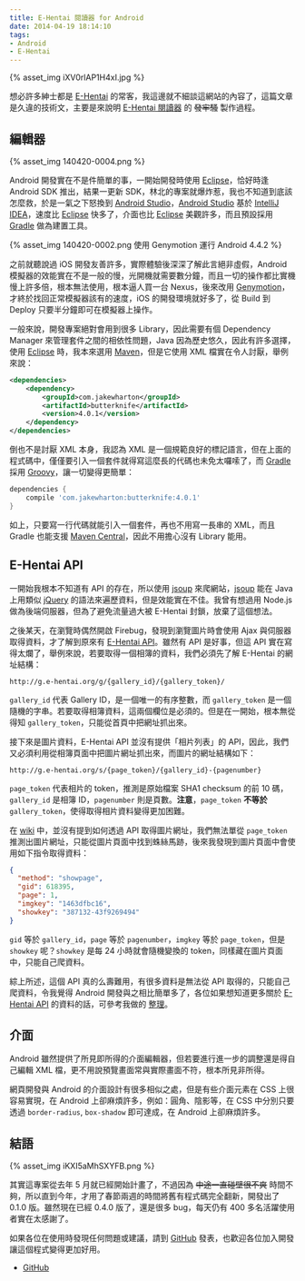 ```yaml
---
title: E-Hentai 閱讀器 for Android
date: 2014-04-19 18:14:10
tags:
- Android
- E-Hentai
---
```

{% asset_img iXV0rlAP1H4xI.jpg %}

想必許多紳士都是 [E-Hentai] 的常客，我這邊就不細談這網站的內容了，這篇文章是久違的技術文，主要是來說明 [E-Hentai 閱讀器] 的 ~~發牢騷~~ 製作過程。

<!-- more -->

## 編輯器

{% asset_img 140420-0004.png %}

Android 開發實在不是件簡單的事，一開始開發時使用 [Eclipse]，恰好時逢 Android SDK 推出，結果一更新 SDK，林北的專案就爆炸惹，我也不知道到底該怎麼救，於是一氣之下怒換到 [Android Studio]，[Android Studio] 基於 [IntelliJ IDEA]，速度比 [Eclipse] 快多了，介面也比 [Eclipse] 美觀許多，而且預設採用 [Gradle] 做為建置工具。

{% asset_img 140420-0002.png 使用 Genymotion 運行 Android 4.4.2 %}

之前就聽說過 iOS 開發友善許多，實際體驗後深深了解此言絕非虛假，Android 模擬器的效能實在不是一般的慢，光開機就需要數分鐘，而且一切的操作都比實機慢上許多倍，根本無法使用，根本逼人買一台 Nexus，後來改用 [Genymotion]，才終於找回正常模擬器該有的速度，iOS 的開發環境就好多了，從 Build 到 Deploy 只要半分鐘即可在模擬器上操作。

一般來說，開發專案絕對會用到很多 Library，因此需要有個 Dependency Manager 來管理套件之間的相依性問題，Java 因為歷史悠久，因此有許多選擇，使用 [Eclipse] 時，我本來選用 [Maven]，但是它使用 XML 檔實在令人討厭，舉例來說：

``` xml
<dependencies>
    <dependency>
        <groupId>com.jakewharton</groupId>
        <artifactId>butterknife</artifactId>
        <version>4.0.1</version>
    </dependency>
</dependencies>
```

倒也不是討厭 XML 本身，我認為 XML 是一個規範良好的標記語言，但在上面的程式碼中，僅僅要引入一個套件就得寫這麼長的代碼也未免太囉嗦了，而 [Gradle] 採用 [Groovy]，讓一切變得更簡單：

``` groovy
dependencies {
    compile 'com.jakewharton:butterknife:4.0.1'
}
```

如上，只要寫一行代碼就能引入一個套件，再也不用寫一長串的 XML，而且 Gradle 也能支援 [Maven Central]，因此不用擔心沒有 Library 能用。

## E-Hentai API

一開始我根本不知道有 API 的存在，所以使用 [jsoup] 來爬網站，[jsoup] 能在 Java 上用類似 [jQuery] 的語法來遍歷資料，但是效能實在不佳。我曾有想過用 Node.js 做為後端伺服器，但為了避免流量過大被 E-Hentai 封鎖，放棄了這個想法。

之後某天，在瀏覽時偶然開啟 Firebug，發現到瀏覽圖片時會使用 Ajax 與伺服器取得資料，才了解到原來有 [E-Hentai API]。雖然有 API 是好事，但這 API 實在寫得太爛了，舉例來說，若要取得一個相簿的資料，我們必須先了解 E-Hentai 的網址結構：

``` plain
http://g.e-hentai.org/g/{gallery_id}/{gallery_token}/
```

`gallery_id` 代表 Gallery ID，是一個唯一的有序整數，而 `gallery_token` 是一個隨機的字串。若要取得相簿資料，這兩個欄位是必須的。但是在一開始，根本無從得知 `gallery_token`，只能從首頁中把網址抓出來。

接下來是圖片資料，E-Hentai API 並沒有提供「相片列表」的 API，因此，我們又必須利用從相簿頁面中把圖片網址抓出來，而圖片的網址結構如下：

``` plain
http://g.e-hentai.org/s/{page_token}/{gallery_id}-{pagenumber}
```

`page_token` 代表相片的 token，推測是原始檔案 SHA1 checksum 的前 10 碼，`gallery_id` 是相簿 ID，`pagenumber` 則是頁數。**注意**，`page_token` **不等於** `gallery_token`，使得取得相片資料變得更加困難。

在 [wiki][E-Hentai API] 中，並沒有提到如何透過 API 取得圖片網址，我們無法單從 `page_token` 推測出圖片網址，只能從圖片頁面中找到蛛絲馬跡，後來我發現到圖片頁面中會使用如下指令取得資料：

``` json
{
  "method": "showpage",
  "gid": 618395,
  "page": 1,
  "imgkey": "1463dfbc16",
  "showkey": "387132-43f9269494"
}
```

`gid` 等於 `gallery_id`，`page` 等於 `pagenumber`，`imgkey` 等於 `page_token`，但是 `showkey` 呢？`showkey` 是每 24 小時就會隨機變換的 token，同樣藏在圖片頁面中，只能自己爬資料。

綜上所述，這個 API 真的么壽難用，有很多資料是無法從 API 取得的，只能自己爬資料，令我覺得 Android 開發與之相比簡單多了，各位如果想知道更多關於 [E-Hentai API] 的資料的話，可參考我做的 [整理](https://github.com/tommy351/ehreader-android/wiki/E-Hentai-JSON-API)。

## 介面

Android 雖然提供了所見即所得的介面編輯器，但若要進行進一步的調整還是得自己編輯 XML 檔，更不用說預覽畫面常與實際畫面不符，根本所見非所得。

網頁開發與 Android 的介面設計有很多相似之處，但是有些介面元素在 CSS 上很容易實現，在 Android 上卻麻煩許多，例如：圓角、陰影等，在 CSS 中分別只要透過 `border-radius`, `box-shadow` 即可達成，在 Android 上卻麻煩許多。

## 結語

{% asset_img iKXI5aMhSXYFB.png %}

其實這專案從去年 5 月就已經開始計畫了，不過因為 ~~中途一直碰壁很不爽~~ 時間不夠，所以直到今年，才用了春節兩週的時間將舊有程式碼完全翻新，開發出了 0.1.0 版。雖然現在已經 0.4.0 版了，還是很多 bug，每天仍有 400 多名活躍使用者實在太感謝了。

如果各位在使用時發現任何問題或建議，請到 [GitHub](https://github.com/tommy351/ehreader-android/issues) 發表，也歡迎各位加入開發讓這個程式變得更加好用。

- [GitHub][E-Hentai 閱讀器]

[E-Hentai]: http://e-hentai.org/
[E-Hentai 閱讀器]: https://github.com/tommy351/ehreader-android
[Hexo]: http://hexo.io/
[Eclipse]: https://www.eclipse.org/
[Android Studio]: http://developer.android.com/sdk/installing/studio.html
[IntelliJ IDEA]: http://www.jetbrains.com/idea/
[Gradle]: http://www.gradle.org/
[Genymotion]: http://www.genymotion.com/
[Maven]: http://maven.apache.org/
[Groovy]: http://groovy.codehaus.org/
[Maven Central]: http://search.maven.org/
[jsoup]: http://jsoup.org/
[jQuery]: http://jquery.com/
[E-Hentai API]: http://ehwiki.org/wiki/API
